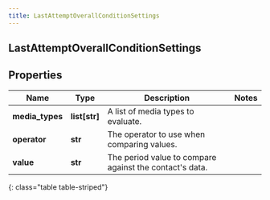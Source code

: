 ```yaml
---
title: LastAttemptOverallConditionSettings
---
```

## LastAttemptOverallConditionSettings

## Properties

|Name | Type | Description | Notes|
|------------ | ------------- | ------------- | -------------|
| **media_types** | **list[str]** | A list of media types to evaluate. | |
| **operator** | **str** | The operator to use when comparing values. | |
| **value** | **str** | The period value to compare against the contact&#39;s data. | |
{: class="table table-striped"}


